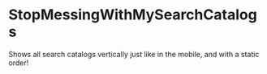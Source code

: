 # StopMessingWithMySearchCatalogs
Shows all search catalogs vertically just like in the mobile, and with a static order!
